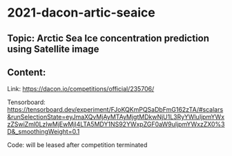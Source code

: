 # 2021-dacon-artic-seaice

## Topic: Arctic Sea Ice concentration prediction using Satellite image

## Content:
Link: https://dacon.io/competitions/official/235706/

Tensorboard: https://tensorboard.dev/experiment/FJoKQKmPQSaDbFmG162zTA/#scalars&runSelectionState=eyJmaXQvMjAyMTAyMjgtMDkwNjU1L3RyYWluIjpmYWxzZSwiZml0LzIwMjEwMjI4LTA5MDY1NS92YWxpZGF0aW9uIjpmYWxzZX0%3D&_smoothingWeight=0.1

Code: will be leased after competition terminated
